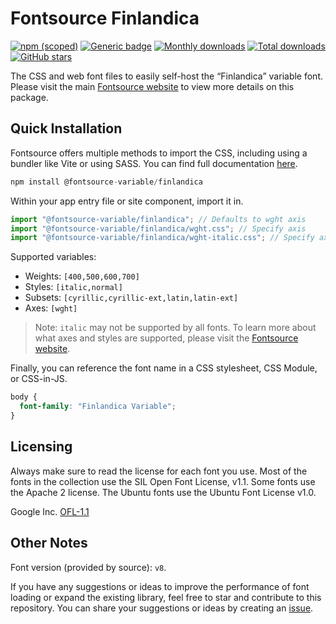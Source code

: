 # Fontsource Finlandica

[![npm (scoped)](https://img.shields.io/npm/v/@fontsource-variable/finlandica?color=brightgreen)](https://www.npmjs.com/package/@fontsource-variable/finlandica) [![Generic badge](https://img.shields.io/badge/fontsource-passing-brightgreen)](https://github.com/fontsource/fontsource) [![Monthly downloads](https://badgen.net/npm/dm/@fontsource-variable/finlandica)](https://github.com/fontsource/fontsource) [![Total downloads](https://badgen.net/npm/dt/@fontsource-variable/finlandica)](https://github.com/fontsource/fontsource) [![GitHub stars](https://img.shields.io/github/stars/fontsource/fontsource.svg?style=social&label=Star)](https://github.com/fontsource/fontsource/stargazers)

The CSS and web font files to easily self-host the “Finlandica” variable font. Please visit the main [Fontsource website](https://fontsource.org/fonts/finlandica) to view more details on this package.

## Quick Installation

Fontsource offers multiple methods to import the CSS, including using a bundler like Vite or using SASS. You can find full documentation [here](https://fontsource.org/docs/getting-started/introduction).

```javascript
npm install @fontsource-variable/finlandica
```

Within your app entry file or site component, import it in.

```javascript
import "@fontsource-variable/finlandica"; // Defaults to wght axis
import "@fontsource-variable/finlandica/wght.css"; // Specify axis
import "@fontsource-variable/finlandica/wght-italic.css"; // Specify axis and style
```

Supported variables:
- Weights: `[400,500,600,700]`
- Styles: `[italic,normal]`
- Subsets: `[cyrillic,cyrillic-ext,latin,latin-ext]`
- Axes: `[wght]`

> Note: `italic` may not be supported by all fonts. To learn more about what axes and styles are supported, please visit the [Fontsource website](https://fontsource.org/fonts/finlandica).

Finally, you can reference the font name in a CSS stylesheet, CSS Module, or CSS-in-JS.

```css
body {
  font-family: "Finlandica Variable";
}
```

## Licensing
Always make sure to read the license for each font you use. Most of the fonts in the collection use the SIL Open Font License, v1.1. Some fonts use the Apache 2 license. The Ubuntu fonts use the Ubuntu Font License v1.0.

Google Inc.
[OFL-1.1](http://scripts.sil.org/OFL)

## Other Notes
Font version (provided by source): `v8`.

If you have any suggestions or ideas to improve the performance of font loading or expand the existing library, feel free to star and contribute to this repository. You can share your suggestions or ideas by creating an [issue](https://github.com/fontsource/fontsource/issues).